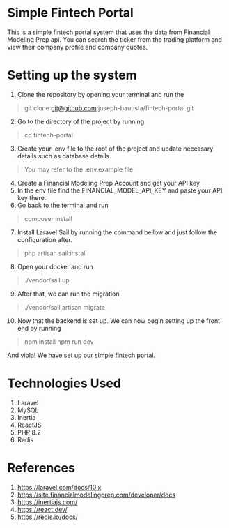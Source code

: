 # Simple Fintech Portal
This is a simple fintech portal system that uses the data from Financial Modeling Prep api. You can search the ticker from the trading platform and view their company profile and company quotes.

# Setting up the system
1. Clone the repository by opening your terminal and run the 
> git clone git@github.com:joseph-bautista/fintech-portal.git 
2. Go to the directory of the project by running
> cd fintech-portal 
3. Create your .env file to the root of the project and update necessary details such as database details.
> You may refer to the .env.example file
4. Create a Financial Modeling Prep Account and get your API key
5. In the env file find the FINANCIAL_MODEL_API_KEY and paste your API key there.
6. Go back to the terminal and run 
> composer install
7. Install Laravel Sail by running the command bellow and just follow the configuration after.
> php artisan sail:install 
8. Open your docker and run
> ./vendor/sail up
9. After that, we can run the migration
> ./vendor/sail artisan migrate
10. Now that the backend is set up. We can now begin setting up the front end by running
> npm install
> npm run dev

And viola! We have set up our simple fintech portal. 

# Technologies Used
1. Laravel
2. MySQL
3. Inertia
4. ReactJS
5. PHP 8.2
6. Redis

# References
1. https://laravel.com/docs/10.x
2. https://site.financialmodelingprep.com/developer/docs
3. https://inertiajs.com/
4. https://react.dev/
5. https://redis.io/docs/